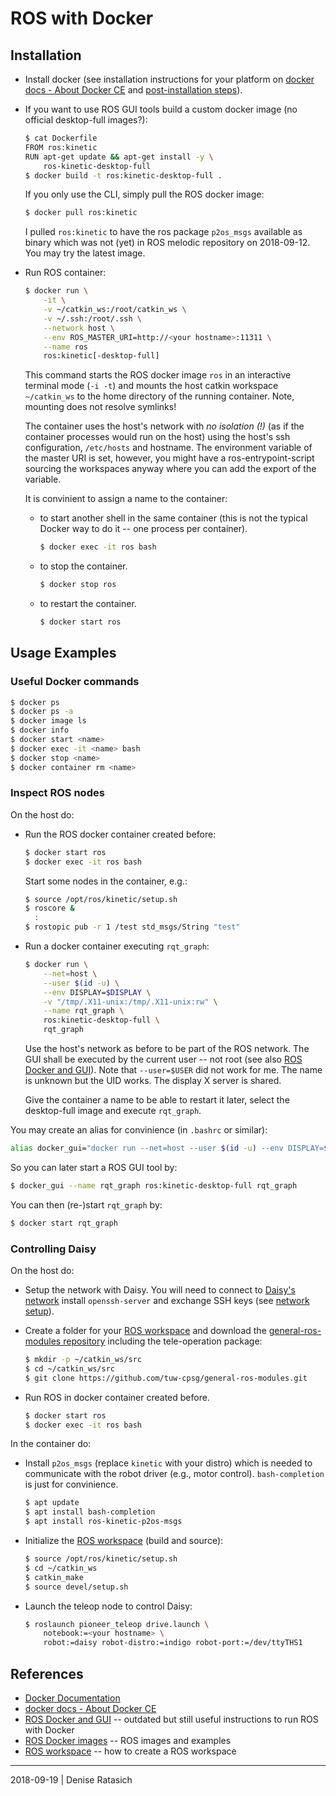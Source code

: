 # ROS with Docker


## Installation

* Install docker (see installation instructions for your platform on [docker
  docs - About Docker CE] and [post-installation
  steps](https://docs.docker.com/install/linux/linux-postinstall/)).

* If you want to use ROS GUI tools build a custom docker image (no official
  desktop-full images?):
  ```bash
  $ cat Dockerfile
  FROM ros:kinetic
  RUN apt-get update && apt-get install -y \
      ros-kinetic-desktop-full
  $ docker build -t ros:kinetic-desktop-full .
  ```

  If you only use the CLI, simply pull the ROS docker image:
  ```bash
  $ docker pull ros:kinetic
  ```
  I pulled `ros:kinetic` to have the ros package `p2os_msgs` available as
  binary which was not (yet) in ROS melodic repository on 2018-09-12. You may
  try the latest image.

* Run ROS container:
  ```bash
  $ docker run \
      -it \
      -v ~/catkin_ws:/root/catkin_ws \
      -v ~/.ssh:/root/.ssh \
      --network host \
      --env ROS_MASTER_URI=http://<your hostname>:11311 \
      --name ros
      ros:kinetic[-desktop-full]
  ```

  This command starts the ROS docker image `ros` in an interactive terminal
  mode (`-i -t`) and mounts the host catkin workspace `~/catkin_ws` to the home
  directory of the running container. Note, mounting does not resolve symlinks!

  The container uses the host's network with *no isolation (!)* (as if the
  container processes would run on the host) using the host's ssh
  configuration, `/etc/hosts` and hostname. The environment variable of the
  master URI is set, however, you might have a ros-entrypoint-script sourcing
  the workspaces anyway where you can add the export of the variable.

  It is convinient to assign a name to the container:
  * to start another shell in the same container (this is not the typical
    Docker way to do it -- one process per container).
    ```bash
    $ docker exec -it ros bash
    ```
  * to stop the container.
    ```bash
    $ docker stop ros
    ```
  * to restart the container.
    ```bash
    $ docker start ros
    ```


## Usage Examples

### Useful Docker commands
```bash
$ docker ps
$ docker ps -a
$ docker image ls
$ docker info
$ docker start <name>
$ docker exec -it <name> bash
$ docker stop <name>
$ docker container rm <name>
```

### Inspect ROS nodes

On the host do:

* Run the ROS docker container created before:
  ```bash
  $ docker start ros
  $ docker exec -it ros bash
  ```

  Start some nodes in the container, e.g.:
  ```bash
  $ source /opt/ros/kinetic/setup.sh
  $ roscore &
    :
  $ rostopic pub -r 1 /test std_msgs/String "test"
  ```

* Run a docker container executing `rqt_graph`:
  ```bash
  $ docker run \
      --net=host \
      --user $(id -u) \
      --env DISPLAY=$DISPLAY \
      -v "/tmp/.X11-unix:/tmp/.X11-unix:rw" \
      --name rqt_graph \
      ros:kinetic-desktop-full \
      rqt_graph
  ```

  Use the host's network as before to be part of the ROS network. The GUI shall
  be executed by the current user -- not root (see also [ROS Docker and GUI]).
  Note that `--user=$USER` did not work for me. The name is unknown but the UID
  works. The display X server is shared.

  Give the container a name to be able to restart it later, select the
  desktop-full image and execute `rqt_graph`.

You may create an alias for convinience (in `.bashrc` or similar):
```bash
alias docker_gui="docker run --net=host --user $(id -u) --env DISPLAY=$DISPLAY -v '/tmp/.X11-unix:/tmp/.X11-unix:rw'"
```
So you can later start a ROS GUI tool by:
```bash
$ docker_gui --name rqt_graph ros:kinetic-desktop-full rqt_graph
```
You can then (re-)start `rqt_graph` by:
```bash
$ docker start rqt_graph
```

### Controlling Daisy

On the host do:

* Setup the network with Daisy. You will need to connect to [Daisy's network]
  install `openssh-server` and exchange SSH keys (see [network setup]).

* Create a folder for your [ROS workspace] and download the [general-ros-modules
  repository] including the tele-operation package:
  ```bash
  $ mkdir -p ~/catkin_ws/src
  $ cd ~/catkin_ws/src
  $ git clone https://github.com/tuw-cpsg/general-ros-modules.git
  ```

* Run ROS in docker container created before.
  ```bash
  $ docker start ros
  $ docker exec -it ros bash
  ```

In the container do:

* Install `p2os_msgs` (replace `kinetic` with your distro) which is needed to
  communicate with the robot driver (e.g., motor control). `bash-completion`
  is just for convinience.
  ```bash
  $ apt update
  $ apt install bash-completion
  $ apt install ros-kinetic-p2os-msgs
  ```

* Initialize the [ROS workspace] (build and source):
  ```bash
  $ source /opt/ros/kinetic/setup.sh
  $ cd ~/catkin_ws
  $ catkin_make
  $ source devel/setup.sh
  ```

* Launch the teleop node to control Daisy:
  ```bash
  $ roslaunch pioneer_teleop drive.launch \
      notebook:=<your hostname> \
      robot:=daisy robot-distro:=indigo robot-port:=/dev/ttyTHS1
  ```


## References

* [Docker Documentation]
* [docker docs - About Docker CE]
* [ROS Docker and GUI] -- outdated but still useful instructions to run ROS with Docker
* [ROS Docker images] -- ROS images and examples
* [ROS workspace] -- how to create a ROS workspace


[Docker Documentation]: https://docs.docker.com/
[docker docs - About Docker CE]: https://docs.docker.com/install/
[ROS Docker and GUI]: http://wiki.ros.org/docker/Tutorials/GUI
[ROS Docker images]: https://hub.docker.com/_/ros/
[ROS workspace]: http://wiki.ros.org/catkin/Tutorials/create_a_workspace
[Daisy's network]: ../README.md
[network setup]: ../../dagobert-network-setup.md
[general-ros-modules repository]: https://github.com/tuw-cpsg/general-ros-modules

---
2018-09-19 | Denise Ratasich
